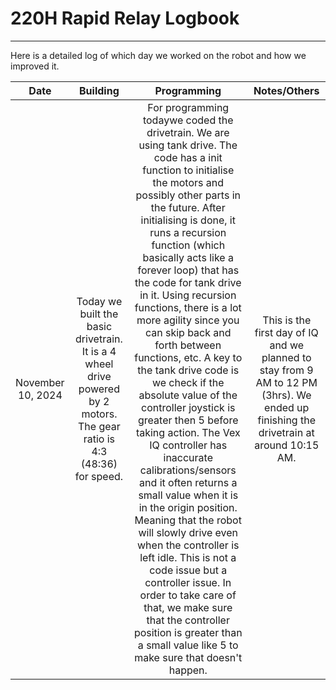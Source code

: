 # 220H Rapid Relay Logbook 
***
Here is a detailed log of which day we worked on the robot and how we improved it.

|       Date        |                                                         Building                                                         |                                                                                                                                                                                                                                                                                                                                                                                                                                                                                     Programming                                                                                                                                                                                                                                                                                                                                                                                                                                                                                      |                                                              Notes/Others                                                              |
|:-----------------:|:------------------------------------------------------------------------------------------------------------------------:|:------------------------------------------------------------------------------------------------------------------------------------------------------------------------------------------------------------------------------------------------------------------------------------------------------------------------------------------------------------------------------------------------------------------------------------------------------------------------------------------------------------------------------------------------------------------------------------------------------------------------------------------------------------------------------------------------------------------------------------------------------------------------------------------------------------------------------------------------------------------------------------------------------------------------------------------------------------------------------------:|:--------------------------------------------------------------------------------------------------------------------------------------:|
| November 10, 2024 | Today we built the basic drivetrain. It is a 4 wheel drive powered by 2 motors. The gear ratio is 4:3 (48:36) for speed. | For programming todaywe coded the drivetrain. We are using tank drive. The code has a init function to initialise the motors and possibly other parts in the future. After initialising is done, it runs a recursion function (which basically acts like a forever loop) that has the code for tank drive in it. Using recursion functions, there is a lot more agility since you can skip back and forth between functions, etc. A key to the tank drive code is we check if the absolute value of the controller joystick is greater then 5 before taking action. The Vex IQ controller has inaccurate calibrations/sensors and it often returns a small value when it is in the origin position. Meaning that the robot will slowly drive even when the controller is left idle. This is not a code issue but a controller issue. In order to take care of that, we make sure that the controller position is greater than a small value like 5 to make sure that doesn't happen. | This is the first day of IQ and we planned to stay from 9 AM to 12 PM (3hrs). We ended up finishing the drivetrain at around 10:15 AM. |